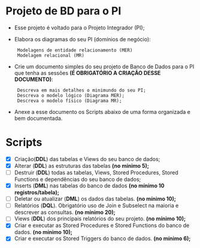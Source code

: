 # Projeto de BD para o PI

 - Esse projeto é voltado para o Projeto Integrador (PI);
 - Elabora os diagramas do seu PI (domínios de negócio):
   
		Modelagens de entidade relacionamento (MER)
		Modelagem relacional (MR)
 - Crie um documento simples do seu projeto de Banco de Dados para o PI
   que tenha as sessões **(É OBRIGATÓRIO A CRIAÇÃO DESSE DOCUMENTO)**:

		Descreva em mais detalhes o minimundo do seu PI;
		Descreva o modelo lógico (Diagrama MER);
		Descreva o modelo físico (Diagrama MR);
		

 - Anexe a esse documento os Scripts abaixo de uma forma organizada e
   bem documentada.

# Scripts

 - [x] Criação(**DDL**) das tabelas e Views do seu banco de dados;
 - [x] Alterar (**DDL**) as estruturas das tabelas **(no mínimo 5);**
 - [ ] Destruir (**DDL**) todas as tabelas, Views, Stored Procedures, Stored Functions e dependências do seu banco de dados;
 - [x] Inserts (**DML**) nas tabelas do banco de dados **(no mínimo 10 registros/tabela);**
 - [ ] Deletar ou atualizar (**DML**) os dados das tabelas. **(no mínimo 10);**
 - [ ] Relatórios (**DQL**). Obrigatório uso de Join e Subselect na maioria e descrever as consultas. **(no mínimo 20);**
 - [ ] Views (**DDL**) dos principais relatórios do seu projeto. **(no mínimo 10);**
 - [x] Criar e executar as Stored Procedures e Stored Functions do banco de dados. **(no mínimo 10);**
 - [x] Criar e executar os Stored Triggers do banco de dados. **(no mínimo 6);**
